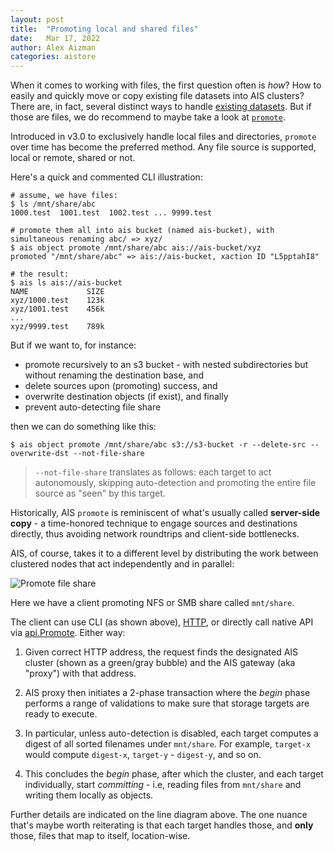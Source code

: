 ```yaml
---
layout: post
title:  "Promoting local and shared files"
date:   Mar 17, 2022
author: Alex Aizman
categories: aistore
---
```


When it comes to working with files, the first question  often is *how*? How to easily and quickly move or copy existing file datasets into AIS clusters?
There are, in fact, several distinct ways to handle [existing datasets](/docs/overview.md#existing-datasets). But if those are files, we do recommend to maybe take a look at [`promote`](/docs/overview.md).

Introduced in v3.0 to exclusively handle local files and directories, `promote` over time has become the preferred method. Any file source is supported, local or remote, shared or not.

Here's a quick and commented CLI illustration:

```console
# assume, we have files:
$ ls /mnt/share/abc
1000.test  1001.test  1002.test ... 9999.test

# promote them all into ais bucket (named ais-bucket), with simultaneous renaming abc/ => xyz/
$ ais object promote /mnt/share/abc ais://ais-bucket/xyz
promoted "/mnt/share/abc" => ais://ais-bucket, xaction ID "L5pptahI8"

# the result:
$ ais ls ais://ais-bucket
NAME             SIZE
xyz/1000.test    123k
xyz/1001.test    456k
...
xyz/9999.test    789k
```

But if we want to, for instance:

- promote recursively to an s3 bucket - with nested subdirectories but without renaming the destination base, and
- delete sources upon (promoting) success, and
- overwrite destination objects (if exist), and finally
- prevent auto-detecting file share

then we can do something like this:

```console
$ ais object promote /mnt/share/abc s3://s3-bucket -r --delete-src --overwrite-dst --not-file-share
```

> `--not-file-share` translates as follows: each target to act autonomously, skipping auto-detection and promoting the entire file source as "seen" by this target.

Historically, AIS `promote` is reminiscent of what's usually called **server-side copy** - a time-honored technique to engage sources and destinations directly, thus avoiding network roundtrips and client-side bottlenecks.

AIS, of course, takes it to a different level by distributing the work between clustered nodes that act independently and in parallel:

![Promote file share](/assets/promote-file-share.png)

Here we have a client promoting NFS or SMB share called `mnt/share`.

The client can use CLI (as shown above), [HTTP](/docs/http_api.md), or directly call native API via [api.Promote](https://github.com/NVIDIA/aistore/tree/main/api). Either way:

1. Given correct HTTP address, the request finds the designated AIS cluster (shown as a green/gray bubble) and the AIS gateway (aka "proxy") with that address.

2. AIS proxy then initiates a 2-phase transaction where the *begin* phase performs a range of validations to make sure that storage targets are ready to execute.

3. In particular, unless auto-detection is disabled, each target computes a digest of all sorted filenames under `mnt/share`. For example, `target-x` would compute `digest-x`, `target-y` - `digest-y`, and so on.

4. This concludes the *begin* phase, after which the cluster, and each target individually, start *committing* - i.e, reading files from `mnt/share` and writing them locally as objects.

Further details are indicated on the line diagram above. The one nuance that's maybe worth reiterating is that each target handles those, and **only** those, files that map to itself, location-wise.

